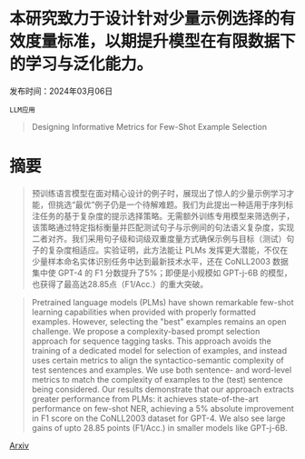# 本研究致力于设计针对少量示例选择的有效度量标准，以期提升模型在有限数据下的学习与泛化能力。

发布时间：2024年03月06日

`LLM应用`

> Designing Informative Metrics for Few-Shot Example Selection

# 摘要

> 预训练语言模型在面对精心设计的例子时，展现出了惊人的少量示例学习才能，但挑选“最优”例子仍是一个待解难题。我们为此提出一种适用于序列标注任务的基于复杂度的提示选择策略。无需额外训练专用模型来筛选例子，该策略通过特定指标衡量并匹配测试句子与示例间的句法语义复杂度，实现二者对齐。我们采用句子级和词级双重度量方式确保示例与目标（测试）句子的复杂度相适应。实验证明，此方法能让 PLMs 发挥更大潜能，不仅在少量样本命名实体识别任务中达到最新技术水平，还在 CoNLL2003 数据集中使 GPT-4 的 F1 分数提升了5%；即便是小规模如 GPT-j-6B 的模型，也获得了最高达28.85点（F1/Acc.）的重大突破。

> Pretrained language models (PLMs) have shown remarkable few-shot learning capabilities when provided with properly formatted examples. However, selecting the "best" examples remains an open challenge. We propose a complexity-based prompt selection approach for sequence tagging tasks. This approach avoids the training of a dedicated model for selection of examples, and instead uses certain metrics to align the syntactico-semantic complexity of test sentences and examples. We use both sentence- and word-level metrics to match the complexity of examples to the (test) sentence being considered. Our results demonstrate that our approach extracts greater performance from PLMs: it achieves state-of-the-art performance on few-shot NER, achieving a 5% absolute improvement in F1 score on the CoNLL2003 dataset for GPT-4. We also see large gains of upto 28.85 points (F1/Acc.) in smaller models like GPT-j-6B.

[Arxiv](https://arxiv.org/abs/2403.03861)